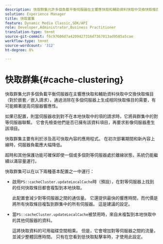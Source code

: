 ```yaml
---
description: 快取群集允許多個負載平衡伺服器在主響應快取和輔助資料快取中交換快取條目（對於嵌套／嵌入請求），通過消除在多個伺服器上生成相同快取條目的需要，有可能顯著提高伺服器響應性。
solution: Experience Manager
title: 快取叢集
feature: Dynamic Media Classic,SDK/API
role: Developer,Administrator,Business Practitioner
translation-type: tm+mt
source-git-commit: f6c97606d7a4209427316d7367013ad9585a5cae
workflow-type: tm+mt
source-wordcount: '312'
ht-degree: 0%

---
```



# 快取群集{#cache-clustering}

快取群集允許多個負載平衡伺服器在主響應快取和輔助資料快取中交換快取條目（對於嵌套／嵌入請求），通過消除在多個伺服器上生成相同快取條目的需要，有可能顯著提高伺服器響應性。

如果已配置，則當伺服器收到對不在本地快取中的項的請求時，它將與群集中的對等伺服器聯繫。 它會先檢查他們是否已擁有該資料項目，再要求影像伺服器產生該項目。

快取群集主要有利於涉及高可快取內容的應用程式。 在初次部署期間和新內容上線時，伺服器負載應大幅降低。

超時和其他保護功能可確保即使一個或多個對等伺服器處於離線狀態，系統仍能繼續以滿容量運行。

快取群集可以在以下兩種基本配置之一中運行：

* 啟用`PS::cacheCluster.updateLocalCache`時（預設），在對等伺服器上找到的任何快取條目都會複製到本地快取。

   此配置會減少對等伺服器之間的通信量。 它還提供最快的響應時間，而代價是將所有快取條目複製到群集中的所有伺服器。 這是建議的設定。

* 當`PS::cacheCluster.updateLocalCache`被禁用時，來自未複製到本地快取中的其他伺服器的資料。

   這將快取資料的可用磁碟空間相乘。 但是，它會增加對等伺服器之間的流量，並減少整體回應時間。 只有在您看到低快取點擊率時，才使用此設定。

